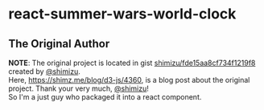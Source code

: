 # react-summer-wars-world-clock

## The Original Author

**NOTE**: The original project is located in gist [shimizu/fde15aa8cf734f1219f8](https://gist.github.com/shimizu/fde15aa8cf734f1219f8) created by [@shimizu](https://github.com/shimizu/).  
Here, <https://shimz.me/blog/d3-js/4360>, is a blog post about the original project. Thank your very much, [@shimizu](https://github.com/shimizu/)!  
So I'm a just guy who packaged it into a react component.
